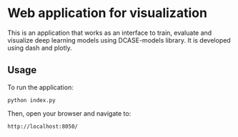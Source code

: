 # Web application for visualization

This is an application that works as an interface to train, evaluate and visualize deep learning models using DCASE-models library. It is developed using dash and plotly. 

## Usage

To run the application:

````
python index.py
````

Then, open your browser and navigate to:

````
http://localhost:8050/
````
